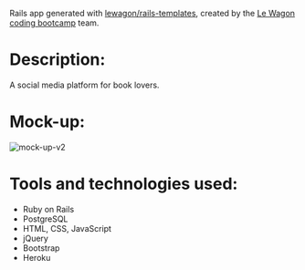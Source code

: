 Rails app generated with [lewagon/rails-templates](https://github.com/lewagon/rails-templates), created by the [Le Wagon coding bootcamp](https://www.lewagon.com) team.

# Description:
A social media platform for book lovers.

# Mock-up:
![mock-up-v2](https://github.com/Willhol60/phasebook/blob/master/Phasebook-V2.png?raw=true)

# Tools and technologies used:
* Ruby on Rails
* PostgreSQL
* HTML, CSS, JavaScript
* jQuery
* Bootstrap
* Heroku
